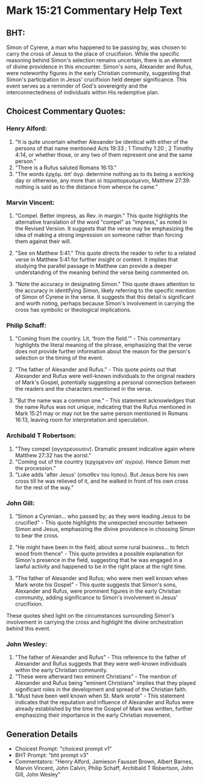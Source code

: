 # Mark 15:21 Commentary Help Text

## BHT:
Simon of Cyrene, a man who happened to be passing by, was chosen to carry the cross of Jesus to the place of crucifixion. While the specific reasoning behind Simon's selection remains uncertain, there is an element of divine providence in this encounter. Simon's sons, Alexander and Rufus, were noteworthy figures in the early Christian community, suggesting that Simon's participation in Jesus' crucifixion held deeper significance. This event serves as a reminder of God's sovereignty and the interconnectedness of individuals within His redemptive plan.

## Choicest Commentary Quotes:
### Henry Alford:
1. "It is quite uncertain whether Alexander be identical with either of the persons of that name mentioned Acts 19:33 ; 1 Timothy 1:20 ; 2 Timothy 4:14, or whether those, or any two of them represent one and the same person."
2. "There is a Rufus saluted Romans 16:13."
3. "The words ἐρχόμ. ἀπʼ ἀγρ. determine nothing as to its being a working day or otherwise, any more than οἱ παραπορευόμενοι, Matthew 27:39: nothing is said as to the distance from whence he came."

### Marvin Vincent:
1. "Compel. Better impress, as Rev. in margin." This quote highlights the alternative translation of the word "compel" as "impress," as noted in the Revised Version. It suggests that the verse may be emphasizing the idea of making a strong impression on someone rather than forcing them against their will.

2. "See on Matthew 5:41." This quote directs the reader to refer to a related verse in Matthew 5:41 for further insight or context. It implies that studying the parallel passage in Matthew can provide a deeper understanding of the meaning behind the verse being commented on.

3. "Note the accuracy in designating Simon." This quote draws attention to the accuracy in identifying Simon, likely referring to the specific mention of Simon of Cyrene in the verse. It suggests that this detail is significant and worth noting, perhaps because Simon's involvement in carrying the cross has symbolic or theological implications.

### Philip Schaff:
1. "Coming from the country. Lit, ‘from the field.’" - This commentary highlights the literal meaning of the phrase, emphasizing that the verse does not provide further information about the reason for the person's selection or the timing of the event.

2. "The father of Alexander and Rufus." - This quote points out that Alexander and Rufus were well-known individuals to the original readers of Mark's Gospel, potentially suggesting a personal connection between the readers and the characters mentioned in the verse.

3. "But the name was a common one." - This statement acknowledges that the name Rufus was not unique, indicating that the Rufus mentioned in Mark 15:21 may or may not be the same person mentioned in Romans 16:13, leaving room for interpretation and speculation.

### Archibald T Robertson:
1. "They compel (αγγαρευουσιν). Dramatic present indicative again where Matthew 27:32 has the aorist." 
2. "Coming out of the country (ερχομενον απ' αγρου). Hence Simon met the procession."
3. "Luke adds 'after Jesus' (οπισθεν του Ιησου). But Jesus bore his own cross till he was relieved of it, and he walked in front of his own cross for the rest of the way."

### John Gill:
1. "Simon a Cyrenian... who passed by; as they were leading Jesus to be crucified" - This quote highlights the unexpected encounter between Simon and Jesus, emphasizing the divine providence in choosing Simon to bear the cross.

2. "He might have been in the field, about some rural business... to fetch wood from thence" - This quote provides a possible explanation for Simon's presence in the field, suggesting that he was engaged in a lawful activity and happened to be in the right place at the right time.

3. "The father of Alexander and Rufus; who were men well known when Mark wrote his Gospel" - This quote suggests that Simon's sons, Alexander and Rufus, were prominent figures in the early Christian community, adding significance to Simon's involvement in Jesus' crucifixion.

These quotes shed light on the circumstances surrounding Simon's involvement in carrying the cross and highlight the divine orchestration behind this event.

### John Wesley:
1. "The father of Alexander and Rufus" - This reference to the father of Alexander and Rufus suggests that they were well-known individuals within the early Christian community.
2. "These were afterward two eminent Christians" - The mention of Alexander and Rufus being "eminent Christians" implies that they played significant roles in the development and spread of the Christian faith.
3. "Must have been well known when St. Mark wrote" - This statement indicates that the reputation and influence of Alexander and Rufus were already established by the time the Gospel of Mark was written, further emphasizing their importance in the early Christian movement.


## Generation Details
- Choicest Prompt: "choicest prompt v1"
- BHT Prompt: "bht prompt v3"
- Commentators: "Henry Alford, Jamieson Fausset Brown, Albert Barnes, Marvin Vincent, John Calvin, Philip Schaff, Archibald T Robertson, John Gill, John Wesley"
